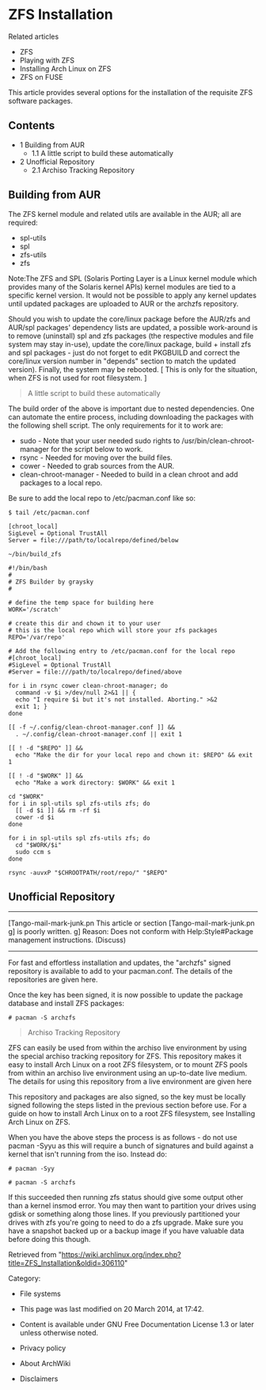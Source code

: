 ZFS Installation
================

Related articles

-   ZFS
-   Playing with ZFS
-   Installing Arch Linux on ZFS
-   ZFS on FUSE

This article provides several options for the installation of the
requisite ZFS software packages.

Contents
--------

-   1 Building from AUR
    -   1.1 A little script to build these automatically
-   2 Unofficial Repository
    -   2.1 Archiso Tracking Repository

Building from AUR
-----------------

The ZFS kernel module and related utils are available in the AUR; all
are required:

-   spl-utils
-   spl
-   zfs-utils
-   zfs

Note:The ZFS and SPL (Solaris Porting Layer is a Linux kernel module
which provides many of the Solaris kernel APIs) kernel modules are tied
to a specific kernel version. It would not be possible to apply any
kernel updates until updated packages are uploaded to AUR or the archzfs
repository.

Should you wish to update the core/linux package before the AUR/zfs and
AUR/spl packages' dependency lists are updated, a possible work-around
is to remove (uninstall) spl and zfs packages (the respective modules
and file system may stay in-use), update the core/linux package, build +
install zfs and spl packages - just do not forget to edit PKGBUILD and
correct the core/linux version number in "depends" section to match the
updated version). Finally, the system may be rebooted. [ This is only
for the situation, when ZFS is not used for root filesystem. ]

> A little script to build these automatically

The build order of the above is important due to nested dependencies.
One can automate the entire process, including downloading the packages
with the following shell script. The only requirements for it to work
are:

-   sudo - Note that your user needed sudo rights to
    /usr/bin/clean-chroot-manager for the script below to work.
-   rsync - Needed for moving over the build files.
-   cower - Needed to grab sources from the AUR.
-   clean-chroot-manager - Needed to build in a clean chroot and add
    packages to a local repo.

Be sure to add the local repo to /etc/pacman.conf like so:

    $ tail /etc/pacman.conf

    [chroot_local]
    SigLevel = Optional TrustAll
    Server = file:///path/to/localrepo/defined/below

    ~/bin/build_zfs

    #!/bin/bash
    #
    # ZFS Builder by graysky
    #

    # define the temp space for building here
    WORK='/scratch'

    # create this dir and chown it to your user
    # this is the local repo which will store your zfs packages
    REPO='/var/repo'

    # Add the following entry to /etc/pacman.conf for the local repo
    #[chroot_local]
    #SigLevel = Optional TrustAll
    #Server = file:///path/to/localrepo/defined/above

    for i in rsync cower clean-chroot-manager; do
      command -v $i >/dev/null 2>&1 || {
      echo "I require $i but it's not installed. Aborting." >&2
      exit 1; }
    done

    [[ -f ~/.config/clean-chroot-manager.conf ]] &&
      . ~/.config/clean-chroot-manager.conf || exit 1

    [[ ! -d "$REPO" ]] &&
      echo "Make the dir for your local repo and chown it: $REPO" && exit 1

    [[ ! -d "$WORK" ]] &&
      echo "Make a work directory: $WORK" && exit 1

    cd "$WORK"
    for i in spl-utils spl zfs-utils zfs; do
      [[ -d $i ]] && rm -rf $i
      cower -d $i
    done

    for i in spl-utils spl zfs-utils zfs; do
      cd "$WORK/$i"
      sudo ccm s
    done

    rsync -auvxP "$CHROOTPATH/root/repo/" "$REPO"

Unofficial Repository
---------------------

  ------------------------ ------------------------ ------------------------
  [Tango-mail-mark-junk.pn This article or section  [Tango-mail-mark-junk.pn
  g]                       is poorly written.       g]
                           Reason: Does not conform 
                           with Help:Style#Package  
                           management instructions. 
                           (Discuss)                
  ------------------------ ------------------------ ------------------------

For fast and effortless installation and updates, the "archzfs" signed
repository is available to add to your pacman.conf. The details of the
repositories are given here.

Once the key has been signed, it is now possible to update the package
database and install ZFS packages:

    # pacman -S archzfs

> Archiso Tracking Repository

ZFS can easily be used from within the archiso live environment by using
the special archiso tracking repository for ZFS. This repository makes
it easy to install Arch Linux on a root ZFS filesystem, or to mount ZFS
pools from within an archiso live environment using an up-to-date live
medium. The details for using this repository from a live environment
are given here

This repository and packages are also signed, so the key must be locally
signed following the steps listed in the previous section before use.
For a guide on how to install Arch Linux on to a root ZFS filesystem,
see Installing Arch Linux on ZFS.

When you have the above steps the process is as follows - do not use
pacman -Syyu as this will require a bunch of signatures and build
against a kernel that isn't running from the iso. Instead do:

    # pacman -Syy

    # pacman -S archzfs

If this succeeded then running zfs status should give some output other
than a kernel insmod error. You may then want to partition your drives
using gdisk or something along those lines. If you previously
partitioned your drives with zfs you're going to need to do a zfs
upgrade. Make sure you have a snapshot backed up or a backup image if
you have valuable data before doing this though.

Retrieved from
"https://wiki.archlinux.org/index.php?title=ZFS_Installation&oldid=306110"

Category:

-   File systems

-   This page was last modified on 20 March 2014, at 17:42.
-   Content is available under GNU Free Documentation License 1.3 or
    later unless otherwise noted.
-   Privacy policy
-   About ArchWiki
-   Disclaimers
